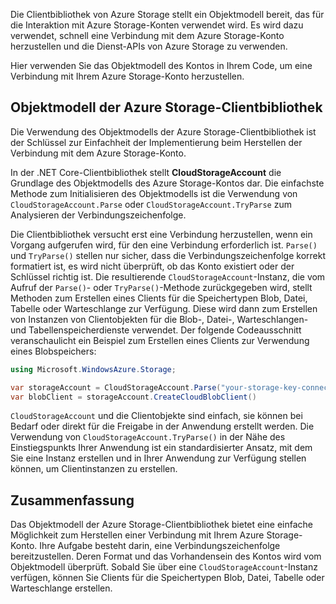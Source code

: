 Die Clientbibliothek von Azure Storage stellt ein Objektmodell bereit, das für die Interaktion mit Azure Storage-Konten verwendet wird. Es wird dazu verwendet, schnell eine Verbindung mit dem Azure Storage-Konto herzustellen und die Dienst-APIs von Azure Storage zu verwenden. 

Hier verwenden Sie das Objektmodell des Kontos in Ihrem Code, um eine Verbindung mit Ihrem Azure Storage-Konto herzustellen.

## <a name="azure-storage-client-library-object-model"></a>Objektmodell der Azure Storage-Clientbibliothek

Die Verwendung des Objektmodells der Azure Storage-Clientbibliothek ist der Schlüssel zur Einfachheit der Implementierung beim Herstellen der Verbindung mit dem Azure Storage-Konto.

In der .NET Core-Clientbibliothek stellt **CloudStorageAccount** die Grundlage des Objektmodells des Azure Storage-Kontos dar. Die einfachste Methode zum Initialisieren des Objektmodells ist die Verwendung von `CloudStorageAccount.Parse` oder `CloudStorageAccount.TryParse` zum Analysieren der Verbindungszeichenfolge.

Die Clientbibliothek versucht erst eine Verbindung herzustellen, wenn ein Vorgang aufgerufen wird, für den eine Verbindung erforderlich ist. `Parse()` und `TryParse()` stellen nur sicher, dass die Verbindungszeichenfolge korrekt formatiert ist, es wird nicht überprüft, ob das Konto existiert oder der Schlüssel richtig ist. Die resultierende `CloudStorageAccount`-Instanz, die vom Aufruf der `Parse()`- oder `TryParse()`-Methode zurückgegeben wird, stellt Methoden zum Erstellen eines Clients für die Speichertypen Blob, Datei, Tabelle oder Warteschlange zur Verfügung. Diese wird dann zum Erstellen von Instanzen von Clientobjekten für die Blob-, Datei-, Warteschlangen- und Tabellenspeicherdienste verwendet. Der folgende Codeausschnitt veranschaulicht ein Beispiel zum Erstellen eines Clients zur Verwendung eines Blobspeichers:

```c#
using Microsoft.WindowsAzure.Storage;

var storageAccount = CloudStorageAccount.Parse("your-storage-key-connection-string");
var blobClient = storageAccount.CreateCloudBlobClient()
```

`CloudStorageAccount` und die Clientobjekte sind einfach, sie können bei Bedarf oder direkt für die Freigabe in der Anwendung erstellt werden. Die Verwendung von `CloudStorageAccount.TryParse()` in der Nähe des Einstiegspunkts Ihrer Anwendung ist ein standardisierter Ansatz, mit dem Sie eine Instanz erstellen und in Ihrer Anwendung zur Verfügung stellen können, um Clientinstanzen zu erstellen.

## <a name="summary"></a>Zusammenfassung

Das Objektmodell der Azure Storage-Clientbibliothek bietet eine einfache Möglichkeit zum Herstellen einer Verbindung mit Ihrem Azure Storage-Konto. Ihre Aufgabe besteht darin, eine Verbindungszeichenfolge bereitzustellen. Deren Format und das Vorhandensein des Kontos wird vom Objektmodell überprüft. Sobald Sie über eine `CloudStorageAccount`-Instanz verfügen, können Sie Clients für die Speichertypen Blob, Datei, Tabelle oder Warteschlange erstellen.
